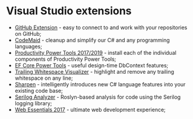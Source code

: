 # Visual Studio extensions

- [GitHub Extension](https://marketplace.visualstudio.com/items?itemName=GitHub.GitHubExtensionforVisualStudio) - easy to connect to and work with your repositories on GitHub;
- [CodeMaid](https://marketplace.visualstudio.com/items?itemName=SteveCadwallader.CodeMaid) - cleanup and simplify our C# and any programming languages;
- [Productivity Power Tools 2017/2019](https://marketplace.visualstudio.com/items?itemName=VisualStudioPlatformTeam.ProductivityPowerPack2017) - install each of the individual components of Productivity Power Tools;
- [EF Core Power Tools](https://marketplace.visualstudio.com/items?itemName=ErikEJ.EFCorePowerTools) - useful design-time DbContext features;
- [Trailing Whitespace Visualizer](https://marketplace.visualstudio.com/items?itemName=MadsKristensen.TrailingWhitespaceVisualizer) - highlight and remove any trailing whitespace on any line;
- [Sharpen](https://marketplace.visualstudio.com/items?itemName=ironcev.sharpen) - intelligently introduces new C# language features into your existing code base;
- [Serilog Analyzer](https://marketplace.visualstudio.com/items?itemName=Suchiman.SerilogAnalyzer) - Roslyn-based analysis for code using the Serilog logging library;
- [Web Essentials 2017](https://marketplace.visualstudio.com/items?itemName=MadsKristensen.WebExtensionPack2017) - ultimate web development experience;
